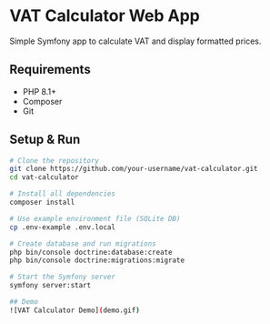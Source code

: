 # VAT Calculator Web App

Simple Symfony app to calculate VAT and display formatted prices.

## Requirements

- PHP 8.1+
- Composer
- Git

## Setup & Run

```bash
# Clone the repository
git clone https://github.com/your-username/vat-calculator.git
cd vat-calculator

# Install all dependencies
composer install

# Use example environment file (SQLite DB)
cp .env-example .env.local

# Create database and run migrations
php bin/console doctrine:database:create
php bin/console doctrine:migrations:migrate

# Start the Symfony server
symfony server:start

## Demo
![VAT Calculator Demo](demo.gif)

